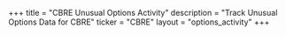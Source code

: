 +++
title = "CBRE Unusual Options Activity"
description = "Track Unusual Options Data for CBRE"
ticker = "CBRE"
layout = "options_activity"
+++

